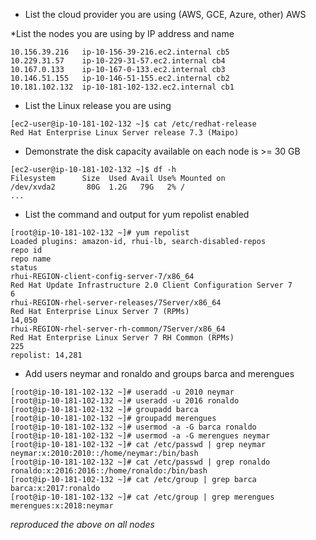 * List the cloud provider you are using (AWS, GCE, Azure, other)
AWS
 
*List the nodes you are using by IP address and name
```
10.156.39.216   ip-10-156-39-216.ec2.internal cb5
10.229.31.57    ip-10-229-31-57.ec2.internal cb4
10.167.0.133    ip-10-167-0-133.ec2.internal cb3
10.146.51.155   ip-10-146-51-155.ec2.internal cb2
10.181.102.132  ip-10-181-102-132.ec2.internal cb1
```

 * List the Linux release you are using
```
[ec2-user@ip-10-181-102-132 ~]$ cat /etc/redhat-release
Red Hat Enterprise Linux Server release 7.3 (Maipo)
```

* Demonstrate the disk capacity available on each node is >= 30 GB
```
[ec2-user@ip-10-181-102-132 ~]$ df -h
Filesystem      Size  Used Avail Use% Mounted on
/dev/xvda2       80G  1.2G   79G   2% /
...
```

* List the command and output for yum repolist enabled
```
[root@ip-10-181-102-132 ~]# yum repolist
Loaded plugins: amazon-id, rhui-lb, search-disabled-repos
repo id                                                                             repo name                                                                                          status
rhui-REGION-client-config-server-7/x86_64                                           Red Hat Update Infrastructure 2.0 Client Configuration Server 7                                         6
rhui-REGION-rhel-server-releases/7Server/x86_64                                     Red Hat Enterprise Linux Server 7 (RPMs)                                                           14,050
rhui-REGION-rhel-server-rh-common/7Server/x86_64                                    Red Hat Enterprise Linux Server 7 RH Common (RPMs)                                                    225
repolist: 14,281
```

* Add users neymar and ronaldo and groups barca and merengues
```
[root@ip-10-181-102-132 ~]# useradd -u 2010 neymar
[root@ip-10-181-102-132 ~]# useradd -u 2016 ronaldo
[root@ip-10-181-102-132 ~]# groupadd barca
[root@ip-10-181-102-132 ~]# groupadd merengues
[root@ip-10-181-102-132 ~]# usermod -a -G barca ronaldo
[root@ip-10-181-102-132 ~]# usermod -a -G merengues neymar
[root@ip-10-181-102-132 ~]# cat /etc/passwd | grep neymar
neymar:x:2010:2010::/home/neymar:/bin/bash
[root@ip-10-181-102-132 ~]# cat /etc/passwd | grep ronaldo
ronaldo:x:2016:2016::/home/ronaldo:/bin/bash
[root@ip-10-181-102-132 ~]# cat /etc/group | grep barca
barca:x:2017:ronaldo
[root@ip-10-181-102-132 ~]# cat /etc/group | grep merengues
merengues:x:2018:neymar
```
_reproduced the above on all nodes_

